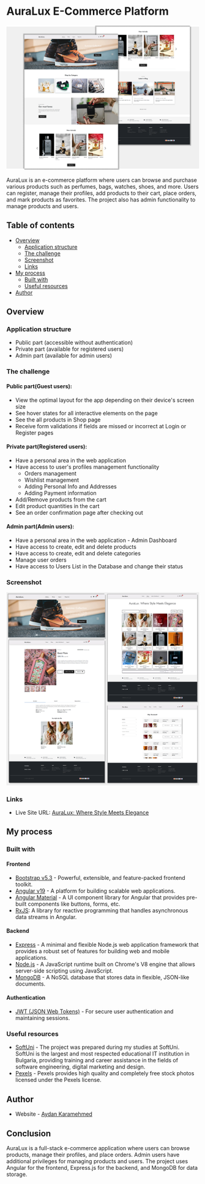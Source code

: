 # AuraLux E-Commerce Platform

![](/frontend/public/assets/desktop-preview.png)

<p>AuraLux is an e-commerce platform where users can browse and purchase various products such as perfumes, bags, watches, shoes, and more. Users can register, manage their profiles, add products to their cart, place orders, and mark products as favorites. The project also has admin functionality to manage products and users.</p>

## Table of contents

- [Overview](#overview)
  - [Application structure](#application-structure)
  - [The challenge](#the-challenge)
  - [Screenshot](#screenshot)
  - [Links](#links)
- [My process](#my-process)
  - [Built with](#built-with)
  - [Useful resources](#useful-resources)
- [Author](#author)

## Overview

### Application structure

- Public part (accessible without authentication)
- Private part (available for registered users)
- Admin part (available for admin users)

### The challenge

#### Public part(Guest users):

- View the optimal layout for the app depending on their device's screen size
- See hover states for all interactive elements on the page
- See the all products in Shop page
- Receive form validations if fields are missed or incorrect at Login or Register pages

#### Private part(Registered users):

- Have a personal area in the web application
- Have access to user's profiles management functionality
  - Orders management
  - Wishlist management
  - Adding Personal Info and Addresses
  - Adding Payment information
- Add/Remove products from the cart
- Edit product quantities in the cart
- See an order confirmation page after checking out

#### Admin part(Admin users):

- Have a personal area in the web application - Admin Dashboard
- Have access to create, edit and delete products
- Have access to create, edit and delete categories
- Manage user orders
- Have access to Users List in the Database and change their status

### Screenshot

![](/frontend/public/assets/screens.png)

### Links

- Live Site URL: [AuraLux: Where Style Meets Elegance](https://aydankara.github.io/mean-e-commerce/home)

## My process

### Built with

#### Frontend

- [Bootstrap v5.3](https://getbootstrap.com/) - Powerful, extensible, and feature-packed frontend toolkit.
- [Angular v19](https://angular.dev/) - A platform for building scalable web applications.
- [Angular Material](https://material.angular.io/) - A UI component library for Angular that provides pre-built components like buttons, forms, etc.
- [RxJS](https://rxjs.dev/): A library for reactive programming that handles asynchronous data streams in Angular.

#### Backend

- [Express](https://expressjs.com/) - A minimal and flexible Node.js web application framework that provides a robust set of features for building web and mobile applications.
- [Node.js](https://nodejs.org/) - A JavaScript runtime built on Chrome's V8 engine that allows server-side scripting using JavaScript.
- [MongoDB](https://www.mongodb.com/) - A NoSQL database that stores data in flexible, JSON-like documents.

#### Authentication

- [JWT (JSON Web Tokens)](https://jwt.io/) - For secure user authentication and maintaining sessions.

### Useful resources

- [SoftUni](https://softuni.bg/) - The project was prepared during my studies at SoftUni. SoftUni is the largest and most respected educational IT institution in Bulgaria, providing training and career assistance in the fields of software engineering, digital marketing and design.
- [Pexels](https://www.pexels.com/) - Pexels provides high quality and completely free stock photos licensed under the Pexels license.

## Author

- Website - [Aydan Karamehmed](https://github.com/AydanKara)


## Conclusion
<p>AuraLux is a full-stack e-commerce application where users can browse products, manage their profiles, and place orders. Admin users have additional privileges for managing products and users. The project uses Angular for the frontend, Express.js for the backend, and MongoDB for data storage.</p>
